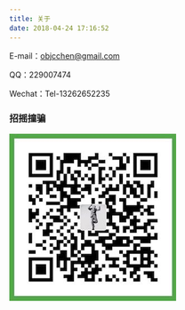 ```yaml
---
title: 关于
date: 2018-04-24 17:16:52
---
```






E-mail：objcchen@gmail.com

QQ：229007474

Wechat：Tel-13262652235



### 招摇撞骗

![wechatqrcode](https://raw.githubusercontent.com/objChen/StaticResources/master/wechatqrcode.jpg)



